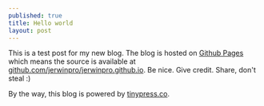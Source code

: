 ```yaml
---
published: true
title: Hello world
layout: post
---
```

This is a test post for my new blog. The blog is hosted on [Github Pages](http://pages.github.com/) which means the source is available at [github.com/jerwinpro/jerwinpro.github.io](http://github.com/jerwinpro/jerwinpro.github.io). Be nice. Give credit. Share, don't steal :)

By the way, this blog is powered by [tinypress.co](https://tinypress.co).